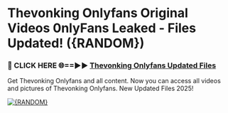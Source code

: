 # Thevonking Onlyfans Original Videos 0nlyFans Leaked - Files Updated! ({RANDOM})

<h3>🔴 CLICK HERE 🌐==►► <a href="https://betterlinks.top/A2PfLJ" rel="nofollow">Thevonking Onlyfans Updated Files</a></h3>

Get Thevonking Onlyfans and all content. Now you can access all videos and pictures of Thevonking Onlyfans. New Updated Files 2025!

[![{RANDOM}](https://i.imgur.com/ppqm5kG.gif)](https://betterlinks.top/A2PfLJ)